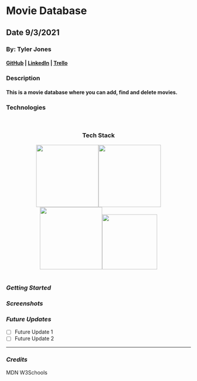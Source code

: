 # Movie Database

## Date 9/3/2021

### By: Tyler Jones

#### [GitHub](https://github.com/msiroilem) | [LinkedIn](https://www.linkedin.com/in/tylerwadejones/) | [Trello](https://trello.com/b/eb6pO1Wn/movie-database)

### Description

#### This is a movie database where you can add, find and delete movies.

### Technologies

<br/>

<div align="center">
  <h3>Tech Stack</h3>
  <img src="https://1000logos.net/wp-content/uploads/2020/08/MongoDB-Logo.png" width="170" /><img src="https://www.sohamkamani.com/static/65137ed3c844d05124dcfdab28263c21/38cea/express-routing-logo.png" width="170" /><img src="https://www.metaltoad.com/sites/default/files/styles/large_personal_photo_870x500_/public/2020-05/react-js-blog-header.png?itok=VbfDeSgJ" width="170" /><img src="https://upload.wikimedia.org/wikipedia/commons/thumb/d/d9/Node.js_logo.svg/1200px-Node.js_logo.svg.png" width="150" />
</div>
<br/>

### **_Getting Started_**

### **_Screenshots_**

### _Future Updates_

- [ ] Future Update 1
- [ ] Future Update 2

---

### **_Credits_**

MDN
W3Schools
